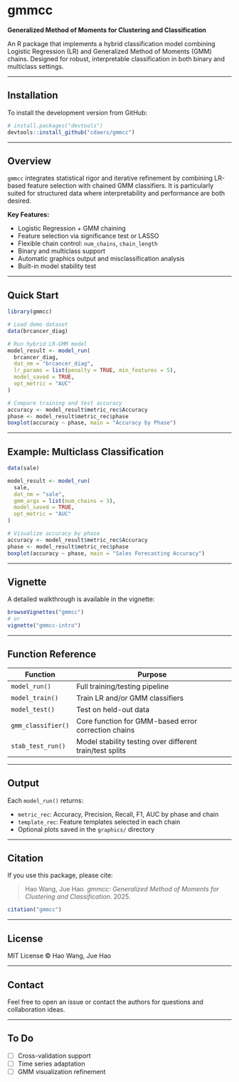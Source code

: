 # gmmcc

**Generalized Method of Moments for Clustering and Classification**

An R package that implements a hybrid classification model combining Logistic Regression (LR) and Generalized Method of Moments (GMM) chains. Designed for robust, interpretable classification in both binary and multiclass settings.

---

## Installation

To install the development version from GitHub:

```r
# install.packages("devtools")
devtools::install_github("cdaers/gmmcc")
```

---

## Overview

`gmmcc` integrates statistical rigor and iterative refinement by combining LR-based feature selection with chained GMM classifiers. It is particularly suited for structured data where interpretability and performance are both desired.

**Key Features:**

- Logistic Regression + GMM chaining
- Feature selection via significance test or LASSO
- Flexible chain control: `num_chains`, `chain_length`
- Binary and multiclass support
- Automatic graphics output and misclassification analysis
- Built-in model stability test

---

## Quick Start

```r
library(gmmcc)

# Load demo dataset
data(brcancer_diag)

# Run hybrid LR-GMM model
model_result <- model_run(
  brcancer_diag,
  dat_nm = "brcancer_diag",
  lr_params = list(penalty = TRUE, min_features = 5),
  model_saved = TRUE,
  opt_metric = "AUC"
)

# Compare training and test accuracy
accuracy <- model_result$metric_rec$Accuracy
phase <- model_result$metric_rec$phase
boxplot(accuracy ~ phase, main = "Accuracy by Phase")
```

---

## Example: Multiclass Classification

```r
data(sale)

model_result <- model_run(
  sale,
  dat_nm = "sale",
  gmm_args = list(num_chains = 3),
  model_saved = TRUE,
  opt_metric = "AUC"
)

# Visualize accuracy by phase
accuracy <- model_result$metric_rec$Accuracy
phase <- model_result$metric_rec$phase
boxplot(accuracy ~ phase, main = "Sales Forecasting Accuracy")
```

---

## Vignette

A detailed walkthrough is available in the vignette:

```r
browseVignettes("gmmcc")
# or
vignette("gmmcc-intro")
```

---

## Function Reference

| Function            | Purpose                                                |
|---------------------|--------------------------------------------------------|
| `model_run()`       | Full training/testing pipeline                         |
| `model_train()`     | Train LR and/or GMM classifiers                        |
| `model_test()`      | Test on held-out data                                  |
| `gmm_classifier()`  | Core function for GMM-based error correction chains    |
| `stab_test_run()`   | Model stability testing over different train/test splits |

---

## Output

Each `model_run()` returns:

- `metric_rec`: Accuracy, Precision, Recall, F1, AUC by phase and chain
- `template_rec`: Feature templates selected in each chain
- Optional plots saved in the `graphics/` directory

---

## Citation

If you use this package, please cite:

> Hao Wang, Jue Hao. *gmmcc: Generalized Method of Moments for Clustering and Classification*. 2025.

```r
citation("gmmcc")
```

---

## License

MIT License © Hao Wang, Jue Hao

---

## Contact

Feel free to open an issue or contact the authors for questions and collaboration ideas.

---

## To Do

- [ ] Cross-validation support
- [ ] Time series adaptation
- [ ] GMM visualization refinement
